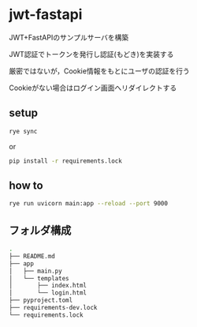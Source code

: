 # jwt-fastapi

JWT+FastAPIのサンプルサーバを構築

JWT認証でトークンを発行し認証(もどき)を実装する

厳密ではないが，Cookie情報をもとにユーザの認証を行う

Cookieがない場合はログイン画面へリダイレクトする

## setup

```sh
rye sync
```

or

```sh
pip install -r requirements.lock
```

## how to

```sh
rye run uvicorn main:app --reload --port 9000
```

## フォルダ構成

```sh
.
├── README.md
├── app
│   ├── main.py
│   └── templates
│       ├── index.html
│       └── login.html
├── pyproject.toml
├── requirements-dev.lock
└── requirements.lock
```